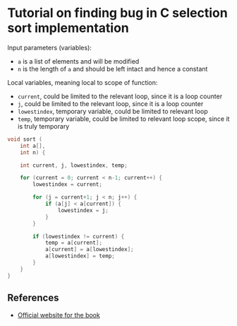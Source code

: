 # Tutorial on finding bug in C selection sort implementation

Input parameters (variables):

- `a` is a list of elements and will be modified
- `n` is the length of `a` and should be left intact and hence a constant

Local variables, meaning local to scope of function:

- `current`, could be limited to the relevant loop, since it is a loop counter
- `j`, could be limited to the relevant loop, since it is a loop counter
- `lowestindex`, temporary variable, could be limited to relevant loop
- `temp`, temporary variable, could be limited to relevant loop scope, since it is truly temporary

```c
void sort (
    int a[],
    int n) {

    int current, j, lowestindex, temp;

    for (current = 0; current < n-1; current++) {
        lowestindex = current;

        for (j = current+1; j < n; j++) {
            if (a[j] < a[current]) {
                lowestindex = j;
            }
        }

        if (lowestindex != current) {
            temp = a[current];
            a[current] = a[lowestindex];
            a[lowestindex] = temp;
        }
    }
}
```

## References

- [Official website for the book](http://www.findthebug.com/)
